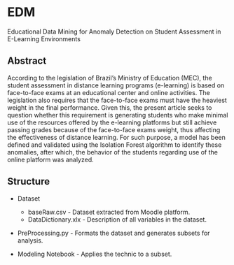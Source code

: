 # EDM
Educational Data Mining for Anomaly Detection on Student Assessment in E-Learning Environments

## Abstract
According to the legislation of Brazil’s Ministry of Education (MEC),  the student assessment in distance learning programs (e-learning) is based on face-to-face exams at an educational center and online activities. The legislation also requires that the face-to-face exams must have the heaviest weight in the final performance. Given this, the present article seeks to question whether this requirement is generating students who make minimal use of the resources offered by the e-learning platforms but still achieve passing grades because of the face-to-face exams weight, thus affecting the effectiveness of distance learning. For such purpose, a model has been defined and validated using the Isolation Forest algorithm to identify these anomalies, after which, the behavior of the students regarding use of the online platform was analyzed.

## Structure
- Dataset 
    - baseRaw.csv - Dataset extracted from Moodle platform.
    - DataDictionary.xlx - Description of all variables in the dataset.
    
- PreProcessing.py - Formats the dataset and generates subsets for analysis.

- Modeling Notebook - Applies the technic to a subset.
